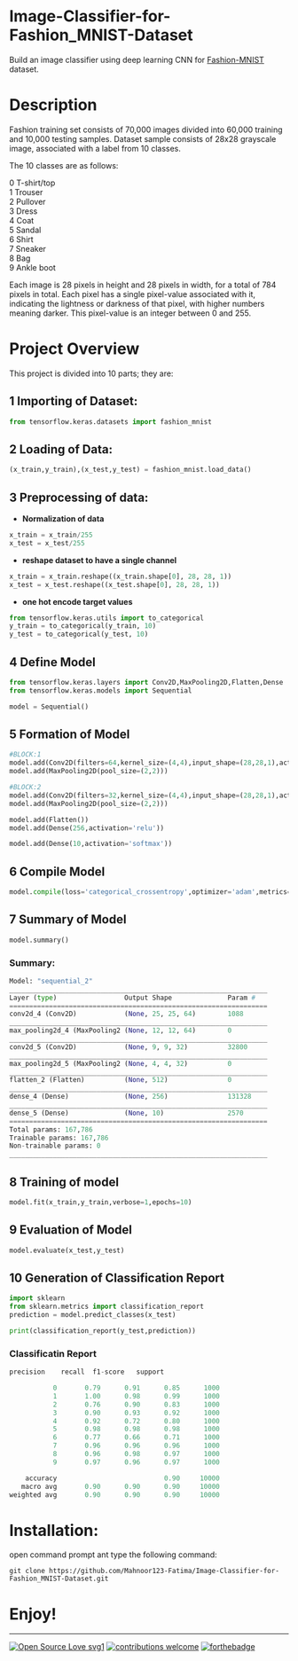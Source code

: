 # Image-Classifier-for-Fashion_MNIST-Dataset
Build an image classifier using deep learning CNN for [Fashion-MNIST](https://github.com/zalandoresearch/fashion-mnist) dataset.


# Description

Fashion training set consists of 70,000 images divided into 60,000 training and 10,000 testing samples. Dataset sample consists of 28x28 grayscale image, associated with a label from 10 classes.

The 10 classes are as follows:

0  T-shirt/top<br>
1  Trouser<br>
2  Pullover<br>
3  Dress<br>
4  Coat<br>
5  Sandal<br>
6  Shirt<br>
7  Sneaker<br>
8  Bag<br>
9  Ankle boot

Each image is 28 pixels in height and 28 pixels in width, for a total of 784 pixels in total. Each pixel has a single pixel-value associated with it, indicating the lightness or darkness of that pixel, with higher numbers meaning darker. This pixel-value is an integer between 0 and 255.

# Project Overview

This project is divided into 10 parts; they are:

## 1 Importing of Dataset:<br>
```python
from tensorflow.keras.datasets import fashion_mnist
```
## 2 Loading of Data:<br>
```python
(x_train,y_train),(x_test,y_test) = fashion_mnist.load_data()
```
## 3 Preprocessing of data:<br>
- **Normalization of data**
```python
x_train = x_train/255 
x_test = x_test/255
```
- **reshape dataset to have a single channel**
```python
x_train = x_train.reshape((x_train.shape[0], 28, 28, 1))
x_test = x_test.reshape((x_test.shape[0], 28, 28, 1))
```
- **one hot encode target values**
```python
from tensorflow.keras.utils import to_categorical
y_train = to_categorical(y_train, 10)
y_test = to_categorical(y_test, 10) 
```
## 4 Define Model
```python
from tensorflow.keras.layers import Conv2D,MaxPooling2D,Flatten,Dense
from tensorflow.keras.models import Sequential
```
```python
model = Sequential()
```
## 5 Formation of Model
```python
#BLOCK:1 
model.add(Conv2D(filters=64,kernel_size=(4,4),input_shape=(28,28,1),activation='relu'))
model.add(MaxPooling2D(pool_size=(2,2)))

#BLOCK:2
model.add(Conv2D(filters=32,kernel_size=(4,4),input_shape=(28,28,1),activation='relu'))
model.add(MaxPooling2D(pool_size=(2,2))) 

model.add(Flatten())
model.add(Dense(256,activation='relu'))

model.add(Dense(10,activation='softmax'))
```
## 6 Compile Model
```python
model.compile(loss='categorical_crossentropy',optimizer='adam',metrics=['accuracy'])
```
## 7 Summary of Model
```python
model.summary() 
```
### Summary:
```python
Model: "sequential_2"
_________________________________________________________________
Layer (type)                 Output Shape              Param #   
=================================================================
conv2d_4 (Conv2D)            (None, 25, 25, 64)        1088      
_________________________________________________________________
max_pooling2d_4 (MaxPooling2 (None, 12, 12, 64)        0         
_________________________________________________________________
conv2d_5 (Conv2D)            (None, 9, 9, 32)          32800     
_________________________________________________________________
max_pooling2d_5 (MaxPooling2 (None, 4, 4, 32)          0         
_________________________________________________________________
flatten_2 (Flatten)          (None, 512)               0         
_________________________________________________________________
dense_4 (Dense)              (None, 256)               131328    
_________________________________________________________________
dense_5 (Dense)              (None, 10)                2570      
=================================================================
Total params: 167,786
Trainable params: 167,786
Non-trainable params: 0
_________________________________________________________________
```
## 8 Training of model
```python
model.fit(x_train,y_train,verbose=1,epochs=10)  
```
## 9 Evaluation of Model
```python
model.evaluate(x_test,y_test) 
```
## 10 Generation of Classification Report
```python
import sklearn
from sklearn.metrics import classification_report
prediction = model.predict_classes(x_test) 
```
```python
print(classification_report(y_test,prediction)) 
```
### Classificatin Report
```python
precision    recall  f1-score   support

           0       0.79      0.91      0.85      1000
           1       1.00      0.98      0.99      1000
           2       0.76      0.90      0.83      1000
           3       0.90      0.93      0.92      1000
           4       0.92      0.72      0.80      1000
           5       0.98      0.98      0.98      1000
           6       0.77      0.66      0.71      1000
           7       0.96      0.96      0.96      1000
           8       0.96      0.98      0.97      1000
           9       0.97      0.96      0.97      1000

    accuracy                           0.90     10000
   macro avg       0.90      0.90      0.90     10000
weighted avg       0.90      0.90      0.90     10000
```
# Installation:
open command prompt ant type the following command:
```
git clone https://github.com/Mahnoor123-Fatima/Image-Classifier-for-Fashion_MNIST-Dataset.git
```

# Enjoy!

--------------------------------------------------------------------------------------------------------


[![Open Source Love svg1](https://badges.frapsoft.com/os/v1/open-source.svg?v=103)](#)
[![contributions welcome](https://img.shields.io/badge/contributions-welcome-brightgreen.svg?style=flat&label=Contributions&colorA=red&colorB=black	)](#)
[![forthebadge](https://forthebadge.com/images/badges/built-with-love.svg)](#)
